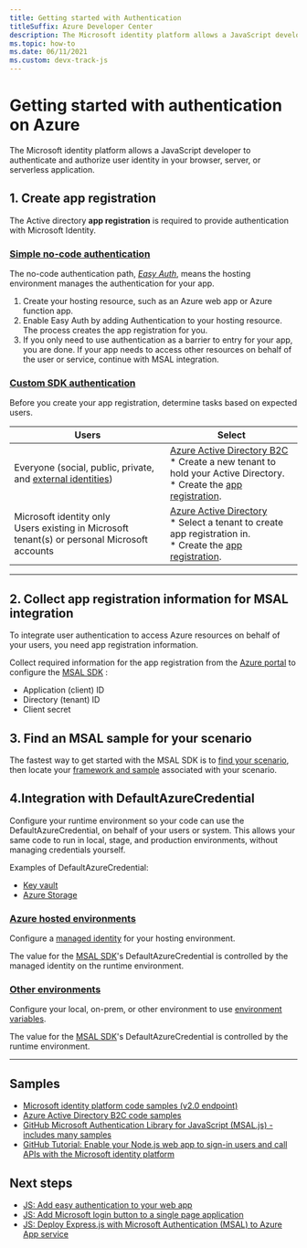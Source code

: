 ```yaml
---
title: Getting started with Authentication
titleSuffix: Azure Developer Center
description: The Microsoft identity platform allows a JavaScript developer to authenticate and authorize user identity in your browser, server, or serverless application.  
ms.topic: how-to
ms.date: 06/11/2021
ms.custom: devx-track-js
---
```


# Getting started with authentication on Azure

The Microsoft identity platform allows a JavaScript developer to authenticate and authorize user identity in your browser, server, or serverless application. 

## 1. Create app registration

The Active directory **app registration** is required to provide authentication with Microsoft Identity.

### [Simple no-code authentication](#tab/no-code)

The no-code authentication path, _[Easy Auth](/azure/app-service/overview-authentication-authorization)_, means the hosting environment manages the authentication for your app. 

1. Create your hosting resource, such as an Azure web app or Azure function app.
1. Enable Easy Auth by adding Authentication to your hosting resource. The process creates the app registration for you. 
1. If you only need to use authentication as a barrier to entry for your app, you are done. If your app needs to access other resources on behalf of the user or service, continue with MSAL integration. 

### [Custom SDK authentication](#tab/msal)

Before you create your app registration, determine tasks based on expected users. 

|Users|Select|
|--|--|
|Everyone (social, public, private, and [external identities](/azure/active-directory/external-identities/compare-with-b2c))|[Azure Active Directory B2C](/azure/active-directory-b2c/overview)<br>* Create a new tenant to hold your Active Directory.<br>* Create the [app registration](/azure/active-directory/develop/quickstart-register-app).|
|Microsoft identity only<br>Users existing in Microsoft tenant(s) or personal Microsoft accounts|[Azure Active Directory](/azure/active-directory-b2c/overview)<br>* Select a tenant to create app registration in.<br>* Create the [app registration](/azure/active-directory/develop/quickstart-register-app).|

---

## 2. Collect app registration information for MSAL integration

To integrate user authentication to access Azure resources on behalf of your users, you need app registration information. 

Collect required information for the app registration from the [Azure portal](https://ms.portal.azure.com/#blade/Microsoft_AAD_IAM/ActiveDirectoryMenuBlade/RegisteredApps) to configure the [MSAL SDK](https://github.com/AzureAD/microsoft-authentication-library-for-js) :

* Application (client) ID
* Directory (tenant) ID
* Client secret

## 3. Find an MSAL sample for your scenario

The fastest way to get started with the MSAL SDK is to [find your scenario](/azure/active-directory/develop/authentication-flows-app-scenarios), then locate your [framework and sample](/azure/active-directory/develop/sample-v2-code) associated with your scenario. 

## 4.Integration with DefaultAzureCredential

Configure your runtime environment so your code can use the DefaultAzureCredential, on behalf of your users or system. This allows your same code to run in local, stage, and production environments, without managing credentials yourself. 

Examples of DefaultAzureCredential: 

* [Key vault](/javascript/api/overview/azure/identity-readme#authenticating-with-the-defaultazurecredential)
* [Azure Storage](/javascript/api/overview/azure/storage-blob-readme#create-the-blob-service-client)

### [Azure hosted environments](#tab/no-code-credential)

Configure a [managed identity](/azure/app-service/overview-managed-identity) for your hosting environment. 

The value for the [MSAL SDK](https://www.npmjs.com/package/@azure/identity)'s DefaultAzureCredential is controlled by the managed identity on the runtime environment. 

### [Other environments](#tab/msal-credential)

Configure your local, on-prem, or other environment to use [environment variables](https://www.npmjs.com/package/@azure/identity#environment-variables). 

The value for the [MSAL SDK](https://www.npmjs.com/package/@azure/identity)'s DefaultAzureCredential is controlled by the runtime environment. 

---

## Samples

* [Microsoft identity platform code samples (v2.0 endpoint)](/azure/active-directory/develop/sample-v2-code)
* [Azure Active Directory B2C code samples](/azure/active-directory-b2c/code-samples)
* [GitHub Microsoft Authentication Library for JavaScript (MSAL.js) - includes many samples](https://github.com/AzureAD/microsoft-authentication-library-for-js)
* [GitHub Tutorial: Enable your Node.js web app to sign-in users and call APIs with the Microsoft identity platform](https://github.com/Azure-Samples/ms-identity-javascript-nodejs-tutorial)

## Next steps

* [JS: Add easy authentication to your web app](../with-web-app/add-authentication-to-web-app.md)
* [JS: Add Microsoft login button to a single page application](../../tutorial/single-page-application-azure-login-button-sdk-msal.md)
* [JS: Deploy Express.js with Microsoft Authentication (MSAL) to Azure App service](../with-web-app/deploy-msal-sdk-authentication-expressjs.md)